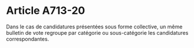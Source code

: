 # Article A713-20

Dans le cas de candidatures présentées sous forme collective, un même bulletin de vote regroupe par catégorie ou sous-catégorie les candidatures correspondantes.
